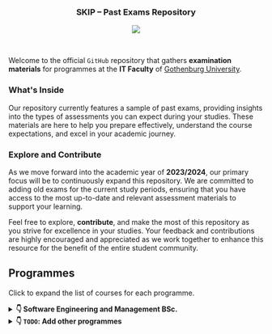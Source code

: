 <h3 align="center">SKIP – Past Exams Repository</h3>
<p align="center">
  <img align="center" src="skip-past-exams-poster.png"/>
</p><br>

Welcome to the official `GitHub` repository that gathers **examination materials** for programmes at the **IT Faculty** of [Gothenburg University](https://www.gu.se/).

### What's Inside

Our repository currently features a sample of past exams, providing insights into the types of assessments you can expect during your studies. These materials are here to help you prepare effectively, understand the course expectations, and excel in your academic journey.

### Explore and Contribute

As we move forward into the academic year of **2023/2024**, our primary focus will be to continuously expand this repository. We are committed to adding old exams for the current study periods, ensuring that you have access to the most up-to-date and relevant assessment materials to support your learning.

Feel free to explore, **contribute**, and make the most of this repository as you strive for excellence in your studies. Your feedback and contributions are highly encouraged and appreciated as we work together to enhance this resource for the benefit of the entire student community.

## Programmes

Click to expand the list of courses for each programme.

<details>
<summary><b>&#x1F447; Software Engineering and Management BSc.</b></summary>

### Year 1:

- [DIT023  - Mathematical Foundations for Software Engineering](https://github.com/skipgu/past-exams/tree/main/exams/DIT023)
- [DIT033  - Data Management](https://github.com/skipgu/past-exams/tree/main/exams/DIT033)
- [DIT043 - Object oriented programming](https://github.com/skipgu/past-exams/tree/main/exams/DIT043)
- [DIT046 - Requirements and User Experience](https://github.com/skipgu/past-exams/tree/main/exams/DIT046)
- [DIT182 - Datastructures and Algorithms - Chalmers repository](https://github.com/ChalmersGU-data-structure-courses/past-exams/tree/898fde17e9b76906ed57fdbb963f4281a84e0e70)

***

### Year 2:

- [DIT342 - Web Development](https://github.com/skipgu/past-exams/tree/main/exams/DIT342)
- [DIT345 - Software Architecture](https://github.com/skipgu/past-exams/tree/main/exams/DIT345)
- [DIT348 - Software Development Methodologies](https://github.com/skipgu/past-exams/tree/main/exams/DIT348)

***

### Year 3:

- [DIT822 - Software Engineering for AI Systems](https://github.com/skipgu/past-exams/tree/main/exams/DIT822)
- [DIT636 - Software Quality and Testing](https://github.com/skipgu/past-exams/tree/main/exams/DIT636)

</details>

<details>
<summary><b>&#x1F447; <code>TODO</code>: Add other programmes</b></summary>

This section is currently under construction. Please check back later!

</details>
